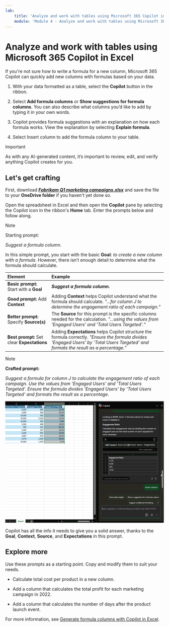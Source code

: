 ```yaml
---
lab:
    title: 'Analyze and work with tables using Microsoft 365 Copilot in Excel'
    module: 'Module 4 - Analyze and work with tables using Microsoft 365 Copilot in Excel'
---
```


# Analyze and work with tables using Microsoft 365 Copilot in Excel

If you're not sure how to write a formula for a new column, Microsoft 365 Copilot can quickly add new columns with formulas based on your data.

1. With your data formatted as a table, select the **Copilot** button in the ribbon.

1. Select **Add formula columns** or **Show suggestions for formula columns**. You can also describe what columns you’d like to add by typing it in your own words.

1. Copilot provides formula suggestions with an explanation on how each formula works. View the explanation by selecting **Explain formula**.

1. Select Insert column to add the formula column to your table.

> [!IMPORTANT]
> As with any AI-generated content, it’s important to review, edit, and verify anything Copilot creates for you.

## Let's get crafting

First, download **_[Fabrikam Q1 marketing campaigns.xlsx](https://go.microsoft.com/fwlink/?linkid=2269124)_** and save the file to your **OneDrive folder** if you haven't yet done so.

Open the spreadsheet in Excel and then open the **Copilot** pane by selecting the Copilot icon in the ribbon's **Home** tab. Enter the prompts below and follow along.

> [!NOTE]
> Starting prompt:
>
> _Suggest a formula column._

In this simple prompt, you start with the basic **Goal**: _to create a new column with a formula_. However, there isn’t enough detail to determine what the formula should calculate.  

| Element | Example |
| :------ | :------- |
| **Basic prompt:** Start with a **Goal** | **_Suggest a formula column._** |
| **Good prompt:** Add **Context** | Adding **Context** helps Copilot understand what the formula should calculate. _"...for column J to determine the engagement ratio of each campaign."_ |
| **Better prompt:** Specify **Source(s)** | The **Source** for this prompt is the specific columns needed for the calculation. _"...using the values from 'Engaged Users' and 'Total Users Targeted'."_ |
| **Best prompt:** Set clear **Expectations** | Adding **Expectations** helps Copilot structure the formula correctly. _"Ensure the formula divides 'Engaged Users' by 'Total Users Targeted' and formats the result as a percentage."_ |

> [!NOTE]  
> **Crafted prompt:**  
>
> _Suggest a formula for column J to calculate the engagement ratio of each campaign. Use the values from 'Engaged Users' and 'Total Users Targeted'. Ensure the formula divides 'Engaged Users' by 'Total Users Targeted' and formats the result as a percentage._  

![Screenshot of the results of the crafted prompt using Copilot in Excel.](../media/ask_copilot-explain-formula-results-excel.png)

Copilot has all the info it needs to give you a solid answer, thanks to the **Goal**, **Context**, **Source**, and **Expectations** in this prompt.

## Explore more

Use these prompts as a starting point. Copy and modify them to suit your needs.

- Calculate total cost per product in a new column.

- Add a column that calculates the total profit for each marketing campaign in 2022.

- Add a column that calculates the number of days after the product launch event.

For more information, see [Generate formula columns with Copilot in Excel](https://support.microsoft.com/office/generate-formula-columns-with-copilot-in-excel-d866d926-9791-4e5f-be2a-c6dd9e587a47).
